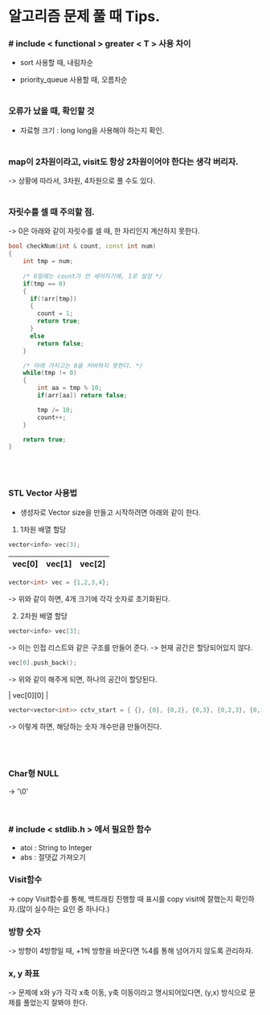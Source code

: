 알고리즘 문제 풀 때 Tips.
==========

### # include < functional > greater < T > 사용 차이
- sort 사용할 때, 내림차순

- priority_queue  사용할 때, 오름차순
<br><br>
### 오류가 났을 때, 확인할 것
- 자료형 크기 : long long을 사용해야 하는지 확인.
<br><br>
### map이 2차원이라고, visit도 항상 2차원이어야 한다는 생각 버리자.
-> 상황에 따라서, 3차원, 4차원으로 풀 수도 있다.
<br><br>
### 자릿수를 셀 때 주의할 점.
-> 0은 아래와 같이 자릿수를 셀 때, 한 자리인지 계산하지 못한다.

```cpp
bool checkNum(int & count, const int num)
{
    int tmp = num;
    
    /* 0일때는 count가 안 세어지기에, 1로 설정 */
    if(tmp == 0)
    {
      if(!arr[tmp])
      {
        count = 1;
        return true;
      }
      else
        return false;
    }

    /* 아래 가지고는 0을 커버하지 못한다. */
    while(tmp != 0)
    {
        int aa = tmp % 10;
        if(arr[aa]) return false;

        tmp /= 10;
        count++;
    }

    return true;
}
```
<br><br>
### STL Vector 사용법
- 생성자로 Vector size을 만들고 시작하려면 아래와 같이 한다.

1. 1차원 배열 할당
```cpp
vector<info> vec(3);
```
|  <center>vec[0]</center> |  <center>vec[1]</center> |  <center>vec[2]</center> |
|:--------|:--------:|--------:|  

```cpp
vector<int> vec = {1,2,3,4};
```
-> 위와 같이 하면, 4개 크기에 각각 숫자로 초기화된다.

2. 2차원 배열 할당

```cpp
vector<info> vec[3]; 
```
-> 이는 인접 리스트와 같은 구조를 만들어 준다.
-> 현재 공간은 할당되어있지 않다.

```cpp
vec[0].push_back(); 
```
-> 위와 같이 해주게 되면, 하나의 공간이 할당된다.  

| vec[0][0] |

```cpp
vector<vector<int>> cctv_start = { {}, {0}, {0,2}, {0,3}, {0,2,3}, {0,1,2,3}};
```
-> 이렇게 하면, 해당하는 숫자 개수만큼 만들어진다.

<br><br>

### Char형 NULL
-> '\0'

<br>

### # include < stdlib.h  > 에서 필요한 함수
* atoi : String to Integer
* abs  : 절댓값 가져오기

### Visit함수
-> copy Visit함수를 통해, 백트래킹 진행할 때 표시를 copy visit에 잘했는지 확인하자.(많이 실수하는 요인 중 하나다.)

### 방향 숫자
-> 방향이 4방향일 때, +1씩 방향을 바꾼다면 %4를 통해 넘어가지 않도록 관리하자.

### x, y 좌표
-> 문제에 x와 y가 각각 x축 이동, y축 이동이라고 명시되어있다면, (y,x) 방식으로 문제를 풀었는지 잘봐야 한다.